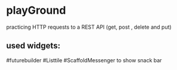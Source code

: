 # playGround
practicing HTTP requests to a REST API (get, post , delete and put)

## used widgets:

#futurebuilder
#Listtile
#ScaffoldMessenger to show snack bar 


